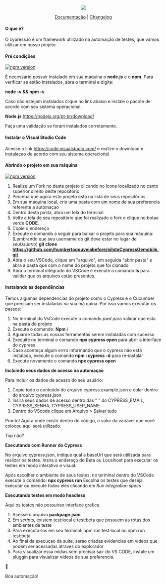 <p align ="center">
  <img src="https://cloud.githubusercontent.com/assets/1268976/20607953/d7ae489c-b24a-11e6-9cc4-91c6c74c5e88.png"/>
</p>

<p align="center">
  <a href="https://on.cypress.io">Documentação</a> |
  <a href="https://on.cypress.io/changelog">Changelog</a>

<p>

<h4> O que é?</h4>

O cypress.io é um framework utilizado na automação de testes, que vamos utilizar em nosso projeto.

</p>

<p>

<h4> Pré condições </h4>

[![npm version](https://badge.fury.io/js/npm.svg)](https://badge.fury.io/js/npm)

É necessário possuir instalado em sua máquina o **node.js** e o **npm**.
Para verificar se estão instalados, abra o terminal e digite:

**node -v && npm -v**

Caso não estejam instalados clique no link abaixo e instale o pacote de acordo com seu sistema operacional.

**Node.js**
https://nodejs.org/pt-br/download/

Faça uma validação se foram instalados corretamente.

<h4> Instalar o Visual Studio Code </h4>

Acesse o link https://code.visualstudio.com/ e realize o download e instalaçao de acordo com seu sistema operacional

<h4> Abrindo o projeto em sua máquina </h4>

[![npm version](https://badge.fury.io/js/cypress.svg)](https://badge.fury.io/js/cypress)

1. Realize um Fork no deste projeto clicando no ícone localizado no canto superior direito deste repositório
2. Perceba que agora este projeto está na lista de seus repositórios
3. Em sua máquina local, crie uma pasta com um nome de sua preferencia referente a automaçao
4. Dentro desta pasta, abra um tela do terminal
5. Volte a tela de seu repositório que foi realizado o fork e clique no botao verde **CODE**.
6. Copie o endereço
7. Execute o comando a seguir para baixar o projeto para sua máquina: (Lembrando que seu username do git deve estar no lugar de _seuUsuario_)              **git clone https://github.com/humbertogouveiabefore/pilotoCypressGemobile.git**
8. Abra o seu VSCode, clique em "arquivo", em seguida "abrir pasta" e abra a pasta que com o nome do projeto que foi clonado
9. Abra o terminal integrado do VSCode e execute o comando **ls** para validar que os arquivos estão presentes.

<h4> Instalando as dependências </h4>

Temos algumas dependencias do projeto como o Cypress e o Cucumber que precisam ser instaladas na sua má
quina. Por isso vamos executar os passos:

1. No terminal do VsCode execute o comando _pwd_ para validar que esta na pasta do projeto
2. Execute o comando: **Npm i**
3. Aguarde todas as nossas ferramentas serem instaladas com sucesso
4. Execuite no terminal o comando **npx cypress open** para abrir a interface do cypress
5. Caso aconteça algum errro informando que o cypress não está instalado, execute o comando **npm i cypress -d** para re-instalar
6. Execute novamente o comando **npx cypress open**

**Incluindo seus dados de acesso na automaçao**

Para incluir os dados de acesso do seu usuário:
1. Copie todo o conteúdo do arquivo cypress.example.json e colar dentro do arquivo cypress.json
2. Insira seus dados de acesso dentro das " " do CYPRESS_EMAIL, CYPRESS_SENHA, CYPRESS_USER_NAME
3. Dentro do VScode clique em Arquivo > Salvar tudo

Pronto! Agora onde existir dentro do código, o valor da variável que você colocou aqui será utilizado.

Top não?

**Executando com Runner do Cypress**

No arquivo cypress.json, indique qual a baseUrl que será utilizada para realizar os testes.
Insira o endereço do Beta ou Localhost para executar os testes em modo interativo e visual.

Após escolher o ambiente de seus testes, no terminal dentro do VSCode execute o comando: **npx cypress run**
Escolha os testes que deseja executar ou execute todos eles clicando em _Run integration specs_

**Executando testes em modo headless**

Aqui os testes não possuirao interface grafica.

1. Acesse o arquivo **packpage.json**
2. Em _scripts_, existem test:local e test:beta que possuem as rotas dos ambientes de teste
3. Para executa-los em seu terminal: npm run test:local ou npm run test:beta
4. Ao final da execucao da suite, serao criadas evidencias em videos que podem ser acessadas atraves do explorador
5. Para visualizar essa midias sem precisar sair do VS CODE, instale um pluggin para visualizar vídeos de sua preferencia.

🚀

</p>

Boa automação!
